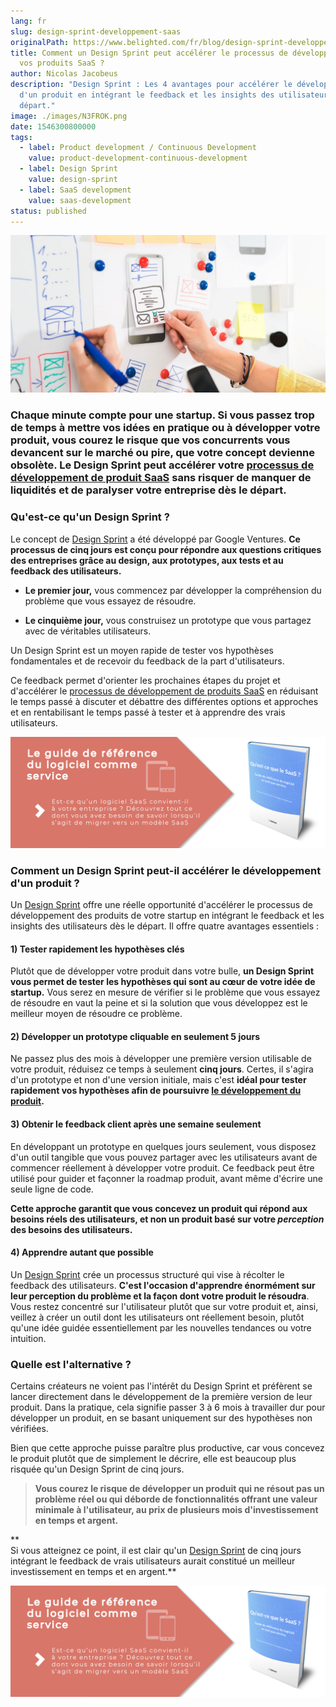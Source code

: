 ```yaml
---
lang: fr
slug: design-sprint-developpement-saas
originalPath: https://www.belighted.com/fr/blog/design-sprint-developpement-saas
title: Comment un Design Sprint peut accélérer le processus de développement de
  vos produits SaaS ?
author: Nicolas Jacobeus
description: "Design Sprint : Les 4 avantages pour accélérer le développement
  d'un produit en intégrant le feedback et les insights des utilisateurs dès le
  départ."
image: ./images/N3FROK.png
date: 1546300800000
tags:
  - label: Product development / Continuous Development
    value: product-development-continuous-development
  - label: Design Sprint
    value: design-sprint
  - label: SaaS development
    value: saas-development
status: published
---
```

![Design Sprint développement projet](/content/images/legacy/0svn9jckMI8Euq0q2kA-R.png)

### Chaque minute compte pour une startup. Si vous passez trop de temps à mettre vos idées en pratique ou à développer votre produit, vous courez le risque que vos concurrents vous devancent sur le marché ou pire, que votre concept devienne obsolète. Le Design Sprint peut accélérer votre [processus de développement de produit SaaS](/fr/blog/methode-developpement-produits-saas) sans risquer de manquer de liquidités et de paralyser votre entreprise dès le départ.

### **Qu'est-ce qu'un Design Sprint ?**

Le concept de [Design Sprint](/fr/design-sprint) a été développé par Google Ventures. **Ce processus de cinq jours est conçu pour répondre aux questions critiques des entreprises grâce au design, aux prototypes, aux tests et au feedback des utilisateurs.**

*   **Le premier jour,** vous commencez par développer la compréhension du problème que vous essayez de résoudre.  
      
    
*   **Le cinquième jour,** vous construisez un prototype que vous partagez avec de véritables utilisateurs.

Un Design Sprint est un moyen rapide de tester vos hypothèses fondamentales et de recevoir du feedback de la part d'utilisateurs.

Ce feedback permet d'orienter les prochaines étapes du projet et d'accélérer le [processus de développement de produits SaaS](/fr/blog/methode-developpement-produits-saas) en réduisant le temps passé à discuter et débattre des différentes options et approches et en rentabilisant le temps passé à tester et à apprendre des vrais utilisateurs. 

[![Nouveau call-to-action](/content/images/legacy/Htz_P1iMXy1bwRoC6u7Xy.png)](https://cta-redirect.hubspot.com/cta/redirect/1684659/efa19144-ba00-4802-bd26-7c27dbad25ab)

### **Comment un Design Sprint peut-il accélérer le développement d'un produit ?**

Un [Design Sprint](/fr/design-sprint) offre une réelle opportunité d'accélérer le processus de développement des produits de votre startup en intégrant le feedback et les insights des utilisateurs dès le départ. Il offre quatre avantages essentiels :

#### 1) Tester rapidement les hypothèses clés

Plutôt que de développer votre produit dans votre bulle, **un Design Sprint vous permet de tester les hypothèses qui sont au cœur de votre idée de startup.** Vous serez en mesure de vérifier si le problème que vous essayez de résoudre en vaut la peine et si la solution que vous développez est le meilleur moyen de résoudre ce problème.

#### 2) Développer un prototype cliquable en seulement 5 jours

Ne passez plus des mois à développer une première version utilisable de votre produit, réduisez ce temps à seulement **cinq jours**. Certes, il s'agira d'un prototype et non d'une version initiale, mais c'est **idéal pour tester rapidement vos hypothèses afin de poursuivre [le développement du produit](/fr/blog/methode-developpement-produits-saas).**

#### 3) Obtenir le feedback client après une semaine seulement

En développant un prototype en quelques jours seulement, vous disposez d'un outil tangible que vous pouvez partager avec les utilisateurs avant de commencer réellement à développer votre produit. Ce feedback peut être utilisé pour guider et façonner la roadmap produit, avant même d'écrire une seule ligne de code.

**Cette approche garantit que vous concevez un produit qui répond aux besoins réels des utilisateurs, et non un produit basé sur votre _perception_ des besoins des utilisateurs.**

#### 4) Apprendre autant que possible

Un [Design Sprint](/fr/design-sprint) crée un processus structuré qui vise à récolter le feedback des utilisateurs. **C'est l'occasion d'apprendre énormément sur leur perception du problème et la façon dont votre produit le résoudra**. Vous restez concentré sur l'utilisateur plutôt que sur votre produit et, ainsi, veillez à créer un outil dont les utilisateurs ont réellement besoin, plutôt qu'une idée guidée essentiellement par les nouvelles tendances ou votre intuition.

### **Quelle est l'alternative ?**

Certains créateurs ne voient pas l'intérêt du Design Sprint et préfèrent se lancer directement dans le développement de la première version de leur produit. Dans la pratique, cela signifie passer 3 à 6 mois à travailler dur pour développer un produit, en se basant uniquement sur des hypothèses non vérifiées.

Bien que cette approche puisse paraître plus productive, car vous concevez le produit plutôt que de simplement le décrire, elle est beaucoup plus risquée qu'un Design Sprint de cinq jours.

> **Vous courez le risque de développer un produit qui ne résout pas un problème réel ou qui déborde de fonctionnalités offrant une valeur minimale à l'utilisateur, au prix de plusieurs mois d'investissement en temps et argent.**

**  
Si vous atteignez ce point, il est clair qu'un [Design Sprint](/fr/design-sprint) de cinq jours intégrant le feedback de vrais utilisateurs aurait constitué un meilleur investissement en temps et en argent.**

[![Nouveau call-to-action](/content/images/legacy/Htz_P1iMXy1bwRoC6u7Xy.png)](https://cta-redirect.hubspot.com/cta/redirect/1684659/efa19144-ba00-4802-bd26-7c27dbad25ab)